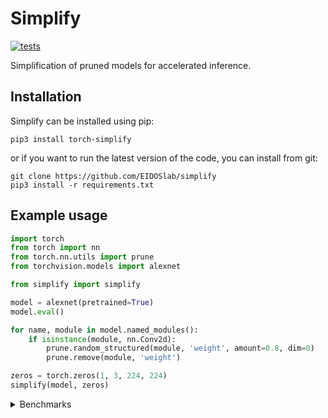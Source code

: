 # Simplify

[![tests](https://github.com/EIDOSlab/simplify/actions/workflows/test.yaml/badge.svg)](https://github.com/EIDOSlab/simplify/actions/workflows/test.yaml)

Simplification of pruned models for accelerated inference.

[comment]: <> (- [Installation]&#40;#installation&#41;)

[comment]: <> (- [Modules]&#40;#usage&#41;)

[comment]: <> (    - [Dataloaders]&#40;#dataloaders&#41;)

[comment]: <> (    - [Evaluation]&#40;#evalutation&#41;)

[comment]: <> (    - [Models]&#40;#models&#41;)

[comment]: <> (    - [Pruning]&#40;#pruning&#41;)

[comment]: <> (        - [CSNN]&#40;#CSNN&#41;)

[comment]: <> (        - [Pruning]&#40;#Pruning&#41;)

[comment]: <> (        - [Thresholding]&#40;#Thresholding&#41;)

[comment]: <> (    - [Utils]&#40;#Utils&#41;)

[comment]: <> (- [Contributing]&#40;#contributing&#41;   )

[comment]: <> (- [License]&#40;#license&#41;)

## Installation
Simplify can be installed using pip:

    pip3 install torch-simplify

or if you want to run the latest version of the code, you can install from git:

    git clone https://github.com/EIDOSlab/simplify
    pip3 install -r requirements.txt

## Example usage

```python
import torch
from torch import nn
from torch.nn.utils import prune
from torchvision.models import alexnet

from simplify import simplify

model = alexnet(pretrained=True)
model.eval()

for name, module in model.named_modules():
    if isinstance(module, nn.Conv2d):
        prune.random_structured(module, 'weight', amount=0.8, dim=0)
        prune.remove(module, 'weight')

zeros = torch.zeros(1, 3, 224, 224)
simplify(model, zeros)
```

<details>
<summary>
Benchmarks
</summary>


<!-- benchmark starts -->
Update timestamp 09/06/2021 19:12:17

Random structured pruning amount = 50.0%

| Architecture       | Pruned time       | Simplified time   |
|--------------------|-------------------|-------------------|
| alexnet            | 0.2897s ± 0.0503  | 0.1185s ± 0.0026  |
| vgg11              | 3.1443s ± 0.1589  | 1.2348s ± 0.0394  |
| vgg11_bn           | 3.8797s ± 0.1467  | 1.2343s ± 0.0454  |
| vgg13              | 4.4773s ± 0.0932  | 1.9440s ± 0.1109  |
| vgg13_bn           | 6.0232s ± 0.2760  | 1.8734s ± 0.0811  |
| vgg16              | 5.5083s ± 0.1880  | 2.2702s ± 0.0811  |
| vgg16_bn           | 7.1850s ± 0.2267  | 2.2364s ± 0.0961  |
| vgg19              | 6.6639s ± 0.1938  | 2.5652s ± 0.0746  |
| vgg19_bn           | 8.3650s ± 0.2687  | 2.6303s ± 0.1530  |
| resnet18           | 1.1779s ± 0.0498  | 0.6446s ± 0.0100  |
| resnet34           | 2.0665s ± 0.1810  | 1.0954s ± 0.0935  |
| resnet50           | 4.2819s ± 0.1770  | 2.5654s ± 0.0893  |
| resnet101          | 6.6143s ± 0.1600  | 3.7886s ± 0.0852  |
| resnet152          | 9.4440s ± 0.2140  | 5.2877s ± 0.0616  |
| squeezenet1_0      | 1.0496s ± 0.0329  | 0.5848s ± 0.0065  |
| squeezenet1_1      | 0.5824s ± 0.0244  | 0.3341s ± 0.0037  |
| inception_v3       | 2.0929s ± 0.0678  | 0.7564s ± 0.0099  |
| googlenet          | 1.6310s ± 0.0754  | 0.6293s ± 0.0103  |
| shufflenet_v2_x0_5 | 0.4433s ± 0.0133  | 0.4466s ± 0.0216  |
| shufflenet_v2_x1_0 | 0.5693s ± 0.0112  | 0.5300s ± 0.0144  |
| shufflenet_v2_x1_5 | 0.7649s ± 0.0202  | 0.7265s ± 0.0208  |
| shufflenet_v2_x2_0 | 1.2785s ± 0.0286  | 1.0461s ± 0.0139  |
| mobilenet_v2       | 2.8491s ± 0.0573  | 2.5284s ± 0.0488  |
| mobilenet_v3_small | 0.7676s ± 0.0215  | 0.7478s ± 0.0285  |
| mobilenet_v3_large | 1.9852s ± 0.0462  | 1.7503s ± 0.0499  |
| resnext50_32x4d    | 5.1172s ± 0.1612  | 3.6673s ± 0.0595  |
| resnext101_32x8d   | 13.1092s ± 0.2916 | 8.8046s ± 0.1130  |
| wide_resnet50_2    | 6.8694s ± 0.2837  | 3.3443s ± 0.0764  |
| wide_resnet101_2   | 11.7889s ± 0.2877 | 4.8303s ± 0.0874  |
| mnasnet0_5         | 1.4428s ± 0.0438  | 1.3573s ± 0.0561  |
| mnasnet0_75        | 2.2419s ± 0.0547  | 2.1083s ± 0.0418  |
| mnasnet1_0         | 2.7525s ± 0.0431  | 2.4746s ± 0.0260  |
| mnasnet1_3         | 3.6940s ± 0.0754  | 3.2427s ± 0.0963  |
<!-- benchmark ends -->

### Status of torchvision.models

:heavy_check_mark:: all good

:x:: gives different results

:cursing_face:: an exception occurred

:man_shrugging:: test skipped due to failing of the previous one

<!-- table starts -->
Update timestamp 09/06/2021 17:00:55

|    Architecture    |  BatchNorm Folding  |  Bias Propagation  |   Simplification   |
|--------------------|---------------------|--------------------|--------------------|
|      alexnet       | :heavy_check_mark:  | :heavy_check_mark: | :heavy_check_mark: |
|       vgg11        | :heavy_check_mark:  | :heavy_check_mark: | :heavy_check_mark: |
|      vgg11_bn      | :heavy_check_mark:  | :heavy_check_mark: | :heavy_check_mark: |
|       vgg13        | :heavy_check_mark:  | :heavy_check_mark: | :heavy_check_mark: |
|      vgg13_bn      | :heavy_check_mark:  | :heavy_check_mark: | :heavy_check_mark: |
|       vgg16        | :heavy_check_mark:  | :heavy_check_mark: | :heavy_check_mark: |
|      vgg16_bn      | :heavy_check_mark:  | :heavy_check_mark: | :heavy_check_mark: |
|       vgg19        | :heavy_check_mark:  | :heavy_check_mark: | :heavy_check_mark: |
|      vgg19_bn      | :heavy_check_mark:  | :heavy_check_mark: | :heavy_check_mark: |
|      resnet18      | :heavy_check_mark:  | :heavy_check_mark: | :heavy_check_mark: |
|      resnet34      | :heavy_check_mark:  | :heavy_check_mark: | :heavy_check_mark: |
|      resnet50      | :heavy_check_mark:  | :heavy_check_mark: | :heavy_check_mark: |
|     resnet101      | :heavy_check_mark:  | :heavy_check_mark: | :heavy_check_mark: |
|     resnet152      | :heavy_check_mark:  | :heavy_check_mark: | :heavy_check_mark: |
|   squeezenet1_0    | :heavy_check_mark:  | :heavy_check_mark: | :heavy_check_mark: |
|   squeezenet1_1    | :heavy_check_mark:  | :heavy_check_mark: | :heavy_check_mark: |
|    inception_v3    | :heavy_check_mark:  | :heavy_check_mark: | :heavy_check_mark: |
|     googlenet      | :heavy_check_mark:  | :heavy_check_mark: | :heavy_check_mark: |
| shufflenet_v2_x0_5 | :heavy_check_mark:  | :heavy_check_mark: | :heavy_check_mark: |
| shufflenet_v2_x1_0 | :heavy_check_mark:  | :heavy_check_mark: | :heavy_check_mark: |
| shufflenet_v2_x1_5 | :heavy_check_mark:  | :heavy_check_mark: | :heavy_check_mark: |
| shufflenet_v2_x2_0 | :heavy_check_mark:  | :heavy_check_mark: | :heavy_check_mark: |
|    mobilenet_v2    | :heavy_check_mark:  | :heavy_check_mark: | :heavy_check_mark: |
| mobilenet_v3_small | :heavy_check_mark:  | :heavy_check_mark: | :heavy_check_mark: |
| mobilenet_v3_large | :heavy_check_mark:  | :heavy_check_mark: | :heavy_check_mark: |
|  resnext50_32x4d   | :heavy_check_mark:  | :heavy_check_mark: | :heavy_check_mark: |
|  resnext101_32x8d  | :heavy_check_mark:  | :heavy_check_mark: | :heavy_check_mark: |
|  wide_resnet50_2   | :heavy_check_mark:  | :heavy_check_mark: | :heavy_check_mark: |
|  wide_resnet101_2  | :heavy_check_mark:  | :heavy_check_mark: | :heavy_check_mark: |
|     mnasnet0_5     | :heavy_check_mark:  | :heavy_check_mark: | :heavy_check_mark: |
|    mnasnet0_75     | :heavy_check_mark:  | :heavy_check_mark: | :heavy_check_mark: |
|     mnasnet1_0     | :heavy_check_mark:  | :heavy_check_mark: | :heavy_check_mark: |
|     mnasnet1_3     | :heavy_check_mark:  | :heavy_check_mark: | :heavy_check_mark: |
<!-- table ends -->
</details>